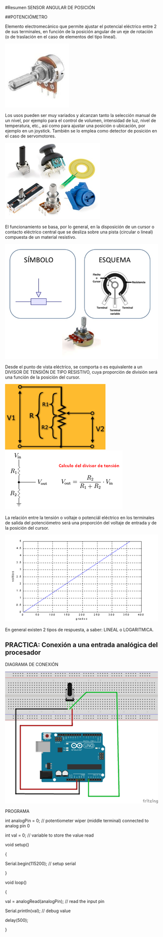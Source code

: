 #Resumen SENSOR ANGULAR DE POSICIÓN

##POTENCIÓMETRO

Elemento electromecánico que permite ajustar el potencial eléctrico entre 2 de sus terminales, en función de la posición angular de un eje de rotación (o de traslación en el caso de elementos del tipo lineal).

![POTENCIÓMETRO](./POTE.jpg)

Los usos pueden ser muy variados y alcanzan tanto la selección manual de un nivel, por ejemplo para el control de volumen, intensidad de luz, nivel de temperatura, etc., asi como para ajustar una posición o ubicación, por ejemplo en un joystick. También se lo emplea como detector de posición en el caso de servomotores.

![USOS](./POTE_TIPOS_USOS.jpg)

El funcionamiento se basa, por lo general, en la disposición de un cursor o contacto eléctrico central que se desliza sobre una pista (circular o lineal) compuesta de un material resistivo.

![ESTRUCTURA](./potenciometro.jpg)

Desde el punto de vista eléctrico, se comporta o es equivalente a un DIVISOR DE TENSIÓN DE TIPO RESISTIVO, cuya proporción de división será una función de la posición del cursor.

![EQUIVALENCIA](./EQUIVALENCIA_POTE.jpg) ![ECUACIÓN](./divisor-de-tension.png)

La relación entre la tensión o voltaje o potenciál eléctrico en los terminales de salida del potenciómetro será una proporción del voltaje de entrada y de la posición del cursor.

![RESPUESTA ANGULAR](./RESPUESTA_ANGULAR.gif)

En general existen 2 tipos de respuesta, a saber: LINEAL o LOGARITMICA.

## PRACTICA: Conexión a una entrada analógica del procesador

DIAGRAMA DE CONEXIÓN

![CONEXION](./pote_bb.jpg)

PROGRAMA

int analogPin = 0;     // potentiometer wiper (middle terminal) connected to analog pin 0

int val = 0;           // variable to store the value read

void setup()

{

  Serial.begin(115200);          //  setup serial

}

void loop()

{

  val = analogRead(analogPin);    // read the input pin

  Serial.println(val);             // debug value
  
  delay(500);
  
}

